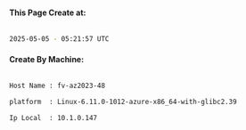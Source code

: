 
   
#### This Page Create at:

```bash

2025-05-05 - 05:21:57 UTC

```

#### Create By Machine:

```bash

Host Name : fv-az2023-48

platform  : Linux-6.11.0-1012-azure-x86_64-with-glibc2.39

Ip Local  : 10.1.0.147

```

